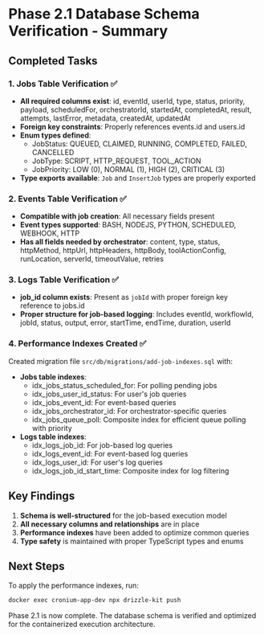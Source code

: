 # Phase 2.1 Database Schema Verification - Summary

## Completed Tasks

### 1. Jobs Table Verification ✅

- **All required columns exist**: id, eventId, userId, type, status, priority, payload, scheduledFor, orchestratorId, startedAt, completedAt, result, attempts, lastError, metadata, createdAt, updatedAt
- **Foreign key constraints**: Properly references events.id and users.id
- **Enum types defined**:
  - JobStatus: QUEUED, CLAIMED, RUNNING, COMPLETED, FAILED, CANCELLED
  - JobType: SCRIPT, HTTP_REQUEST, TOOL_ACTION
  - JobPriority: LOW (0), NORMAL (1), HIGH (2), CRITICAL (3)
- **Type exports available**: `Job` and `InsertJob` types are properly exported

### 2. Events Table Verification ✅

- **Compatible with job creation**: All necessary fields present
- **Event types supported**: BASH, NODEJS, PYTHON, SCHEDULED, WEBHOOK, HTTP
- **Has all fields needed by orchestrator**: content, type, status, httpMethod, httpUrl, httpHeaders, httpBody, toolActionConfig, runLocation, serverId, timeoutValue, retries

### 3. Logs Table Verification ✅

- **job_id column exists**: Present as `jobId` with proper foreign key reference to jobs.id
- **Proper structure for job-based logging**: Includes eventId, workflowId, jobId, status, output, error, startTime, endTime, duration, userId

### 4. Performance Indexes Created ✅

Created migration file `src/db/migrations/add-job-indexes.sql` with:

- **Jobs table indexes**:
  - idx_jobs_status_scheduled_for: For polling pending jobs
  - idx_jobs_user_id_status: For user's job queries
  - idx_jobs_event_id: For event-based queries
  - idx_jobs_orchestrator_id: For orchestrator-specific queries
  - idx_jobs_queue_poll: Composite index for efficient queue polling with priority
- **Logs table indexes**:
  - idx_logs_job_id: For job-based log queries
  - idx_logs_event_id: For event-based log queries
  - idx_logs_user_id: For user's log queries
  - idx_logs_job_id_start_time: Composite index for log filtering

## Key Findings

1. **Schema is well-structured** for the job-based execution model
2. **All necessary columns and relationships** are in place
3. **Performance indexes** have been added to optimize common queries
4. **Type safety** is maintained with proper TypeScript types and enums

## Next Steps

To apply the performance indexes, run:

```bash
docker exec cronium-app-dev npx drizzle-kit push
```

Phase 2.1 is now complete. The database schema is verified and optimized for the containerized execution architecture.
